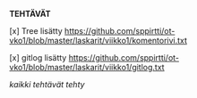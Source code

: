 **TEHTÄVÄT**

[x] Tree lisätty
https://github.com/sppirtti/ot-vko1/blob/master/laskarit/viikko1/komentorivi.txt

[x] gitlog lisätty
https://github.com/sppirtti/ot-vko1/blob/master/laskarit/viikko1/gitlog.txt

*kaikki tehtävät tehty*

